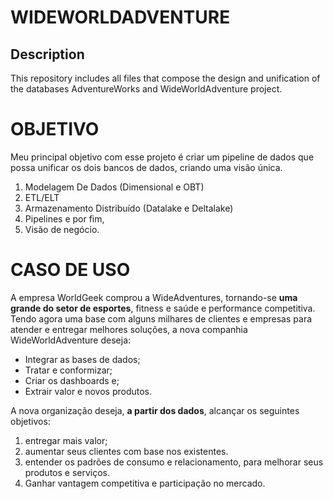# WIDEWORLDADVENTURE

## Description
This repository includes all files that compose the design and unification of the databases AdventureWorks and WideWorldAdventure project.

# **OBJETIVO**

Meu principal objetivo com esse projeto é criar um pipeline de dados que possa unificar os dois bancos de dados, criando uma visão única.

1. Modelagem De Dados (Dimensional e OBT)
2. ETL/ELT
3. Armazenamento Distribuído (Datalake e Deltalake)
4. Pipelines e por fim,
5. Visão de negócio.

# CASO DE USO

A empresa WorldGeek comprou a WideAdventures, tornando-se **uma grande do setor de esportes**, fitness e saúde e performance competitiva.
Tendo agora uma base com alguns milhares de clientes e empresas para atender e entregar melhores soluções, a nova companhia WideWorldAdventure deseja:

- Integrar as bases de dados;
- Tratar e conformizar;
- Criar os dashboards e;
- Extrair valor e novos produtos.

A nova organização deseja, **a partir dos dados**, alcançar os seguintes objetivos:

1. entregar mais valor;
2. aumentar seus clientes com base nos existentes.
3. entender os padrões de consumo e relacionamento, para melhorar seus produtos e serviços.
4. Ganhar vantagem competitiva e participação no mercado.
